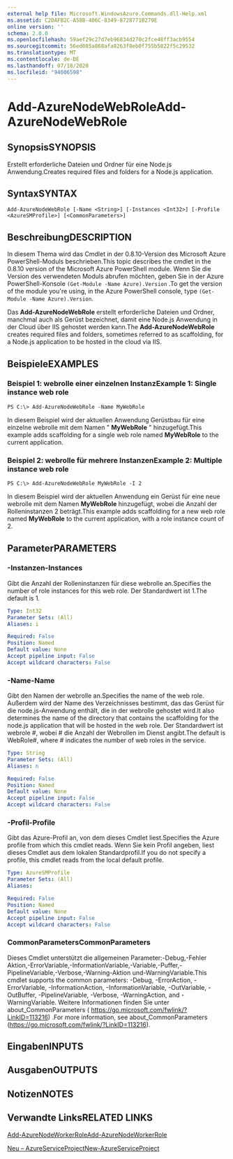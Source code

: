 ```yaml
---
external help file: Microsoft.WindowsAzure.Commands.dll-Help.xml
ms.assetid: C2DAFB2C-A58B-406C-8349-8728771B279E
online version: ''
schema: 2.0.0
ms.openlocfilehash: 59aef29c27d7eb96834d270c2fce48ff3acb9554
ms.sourcegitcommit: 56ed085a868afa8263f8eb0f755b5822f5c29532
ms.translationtype: MT
ms.contentlocale: de-DE
ms.lasthandoff: 07/18/2020
ms.locfileid: "94006598"
---
```

# <span data-ttu-id="5d02c-101">Add-AzureNodeWebRole</span><span class="sxs-lookup"><span data-stu-id="5d02c-101">Add-AzureNodeWebRole</span></span>

## <span data-ttu-id="5d02c-102">Synopsis</span><span class="sxs-lookup"><span data-stu-id="5d02c-102">SYNOPSIS</span></span>
<span data-ttu-id="5d02c-103">Erstellt erforderliche Dateien und Ordner für eine Node.js Anwendung.</span><span class="sxs-lookup"><span data-stu-id="5d02c-103">Creates required files and folders for a Node.js application.</span></span>

## <span data-ttu-id="5d02c-104">Syntax</span><span class="sxs-lookup"><span data-stu-id="5d02c-104">SYNTAX</span></span>

```
Add-AzureNodeWebRole [-Name <String>] [-Instances <Int32>] [-Profile <AzureSMProfile>] [<CommonParameters>]
```

## <span data-ttu-id="5d02c-105">Beschreibung</span><span class="sxs-lookup"><span data-stu-id="5d02c-105">DESCRIPTION</span></span>
<span data-ttu-id="5d02c-106">In diesem Thema wird das Cmdlet in der 0.8.10-Version des Microsoft Azure PowerShell-Moduls beschrieben.</span><span class="sxs-lookup"><span data-stu-id="5d02c-106">This topic describes the cmdlet in the 0.8.10 version of the Microsoft Azure PowerShell module.</span></span>
<span data-ttu-id="5d02c-107">Wenn Sie die Version des verwendeten Moduls abrufen möchten, geben Sie in der Azure PowerShell-Konsole `(Get-Module -Name Azure).Version` .</span><span class="sxs-lookup"><span data-stu-id="5d02c-107">To get the version of the module you're using, in the Azure PowerShell console, type `(Get-Module -Name Azure).Version`.</span></span>

<span data-ttu-id="5d02c-108">Das **Add-AzureNodeWebRole** erstellt erforderliche Dateien und Ordner, manchmal auch als Gerüst bezeichnet, damit eine Node.js Anwendung in der Cloud über IIS gehostet werden kann.</span><span class="sxs-lookup"><span data-stu-id="5d02c-108">The **Add-AzureNodeWebRole** creates required files and folders, sometimes referred to as scaffolding, for a Node.js application to be hosted in the cloud via IIS.</span></span>

## <span data-ttu-id="5d02c-109">Beispiele</span><span class="sxs-lookup"><span data-stu-id="5d02c-109">EXAMPLES</span></span>

### <span data-ttu-id="5d02c-110">Beispiel 1: webrolle einer einzelnen Instanz</span><span class="sxs-lookup"><span data-stu-id="5d02c-110">Example 1: Single instance web role</span></span>
```
PS C:\> Add-AzureNodeWebRole -Name MyWebRole
```

<span data-ttu-id="5d02c-111">In diesem Beispiel wird der aktuellen Anwendung Gerüstbau für eine einzelne webrolle mit dem Namen " **MyWebRole** " hinzugefügt.</span><span class="sxs-lookup"><span data-stu-id="5d02c-111">This example adds scaffolding for a single web role named **MyWebRole** to the current application.</span></span>

### <span data-ttu-id="5d02c-112">Beispiel 2: webrolle für mehrere Instanzen</span><span class="sxs-lookup"><span data-stu-id="5d02c-112">Example 2: Multiple instance web role</span></span>
```
PS C:\> Add-AzureNodeWebRole MyWebRole -I 2
```

<span data-ttu-id="5d02c-113">In diesem Beispiel wird der aktuellen Anwendung ein Gerüst für eine neue webrolle mit dem Namen **MyWebRole** hinzugefügt, wobei die Anzahl der Rolleninstanzen 2 beträgt.</span><span class="sxs-lookup"><span data-stu-id="5d02c-113">This example adds scaffolding for a new web role named **MyWebRole** to the current application, with a role instance count of 2.</span></span>

## <span data-ttu-id="5d02c-114">Parameter</span><span class="sxs-lookup"><span data-stu-id="5d02c-114">PARAMETERS</span></span>

### <span data-ttu-id="5d02c-115">-Instanzen</span><span class="sxs-lookup"><span data-stu-id="5d02c-115">-Instances</span></span>
<span data-ttu-id="5d02c-116">Gibt die Anzahl der Rolleninstanzen für diese webrolle an.</span><span class="sxs-lookup"><span data-stu-id="5d02c-116">Specifies the number of role instances for this web role.</span></span>
<span data-ttu-id="5d02c-117">Der Standardwert ist 1.</span><span class="sxs-lookup"><span data-stu-id="5d02c-117">The default is 1.</span></span>

```yaml
Type: Int32
Parameter Sets: (All)
Aliases: i

Required: False
Position: Named
Default value: None
Accept pipeline input: False
Accept wildcard characters: False
```

### <span data-ttu-id="5d02c-118">-Name</span><span class="sxs-lookup"><span data-stu-id="5d02c-118">-Name</span></span>
<span data-ttu-id="5d02c-119">Gibt den Namen der webrolle an.</span><span class="sxs-lookup"><span data-stu-id="5d02c-119">Specifies the name of the web role.</span></span>
<span data-ttu-id="5d02c-120">Außerdem wird der Name des Verzeichnisses bestimmt, das das Gerüst für die node.js-Anwendung enthält, die in der webrolle gehostet wird.</span><span class="sxs-lookup"><span data-stu-id="5d02c-120">It also determines the name of the directory that contains the scaffolding for the node.js application that will be hosted in the web role.</span></span>
<span data-ttu-id="5d02c-121">Der Standardwert ist webrole #, wobei # die Anzahl der Webrollen im Dienst angibt.</span><span class="sxs-lookup"><span data-stu-id="5d02c-121">The default is WebRole#, where # indicates the number of web roles in the service.</span></span>

```yaml
Type: String
Parameter Sets: (All)
Aliases: n

Required: False
Position: Named
Default value: None
Accept pipeline input: False
Accept wildcard characters: False
```

### <span data-ttu-id="5d02c-122">-Profil</span><span class="sxs-lookup"><span data-stu-id="5d02c-122">-Profile</span></span>
<span data-ttu-id="5d02c-123">Gibt das Azure-Profil an, von dem dieses Cmdlet liest.</span><span class="sxs-lookup"><span data-stu-id="5d02c-123">Specifies the Azure profile from which this cmdlet reads.</span></span>
<span data-ttu-id="5d02c-124">Wenn Sie kein Profil angeben, liest dieses Cmdlet aus dem lokalen Standardprofil.</span><span class="sxs-lookup"><span data-stu-id="5d02c-124">If you do not specify a profile, this cmdlet reads from the local default profile.</span></span>

```yaml
Type: AzureSMProfile
Parameter Sets: (All)
Aliases: 

Required: False
Position: Named
Default value: None
Accept pipeline input: False
Accept wildcard characters: False
```

### <span data-ttu-id="5d02c-125">CommonParameters</span><span class="sxs-lookup"><span data-stu-id="5d02c-125">CommonParameters</span></span>
<span data-ttu-id="5d02c-126">Dieses Cmdlet unterstützt die allgemeinen Parameter:-Debug,-Fehler Aktion,-ErrorVariable,-InformationVariable,-Variable,-Puffer,-PipelineVariable,-Verbose,-Warning-Aktion und-WarningVariable.</span><span class="sxs-lookup"><span data-stu-id="5d02c-126">This cmdlet supports the common parameters: -Debug, -ErrorAction, -ErrorVariable, -InformationAction, -InformationVariable, -OutVariable, -OutBuffer, -PipelineVariable, -Verbose, -WarningAction, and -WarningVariable.</span></span> <span data-ttu-id="5d02c-127">Weitere Informationen finden Sie unter about_CommonParameters ( https://go.microsoft.com/fwlink/?LinkID=113216) .</span><span class="sxs-lookup"><span data-stu-id="5d02c-127">For more information, see about_CommonParameters (https://go.microsoft.com/fwlink/?LinkID=113216).</span></span>

## <span data-ttu-id="5d02c-128">Eingaben</span><span class="sxs-lookup"><span data-stu-id="5d02c-128">INPUTS</span></span>

## <span data-ttu-id="5d02c-129">Ausgaben</span><span class="sxs-lookup"><span data-stu-id="5d02c-129">OUTPUTS</span></span>

## <span data-ttu-id="5d02c-130">Notizen</span><span class="sxs-lookup"><span data-stu-id="5d02c-130">NOTES</span></span>

## <span data-ttu-id="5d02c-131">Verwandte Links</span><span class="sxs-lookup"><span data-stu-id="5d02c-131">RELATED LINKS</span></span>

[<span data-ttu-id="5d02c-132">Add-AzureNodeWorkerRole</span><span class="sxs-lookup"><span data-stu-id="5d02c-132">Add-AzureNodeWorkerRole</span></span>](./Add-AzureNodeWorkerRole.md)

[<span data-ttu-id="5d02c-133">Neu – AzureServiceProject</span><span class="sxs-lookup"><span data-stu-id="5d02c-133">New-AzureServiceProject</span></span>](./New-AzureServiceProject.md)


